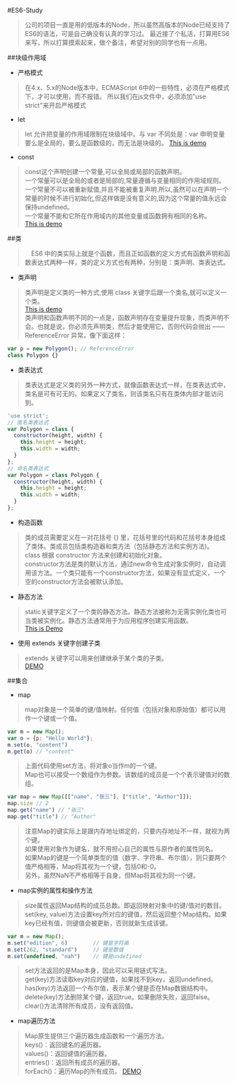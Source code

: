 #ES6-Study
>公司的项目一直是用的低版本的Node，所以虽然高版本的Node已经支持了ES6的语法，可是自己确没有认真的学习过。
>最近接了个私活，打算用ES6来写，所以打算摸索起来，做个备注，希望对别的同学也有一点用。

##块级作用域
*   严格模式

>在4.x、5.x的Node版本中，ECMAScript 6中的一些特性，必须在严格模式下，才可以使用，而不报错。
>所以我们在js文件中，必须添加"use strict"来开启严格模式

*   let

>let 允许把变量的作用域限制在块级域中。与 var 不同处是：var 申明变量要么是全局的，要么是函数级的，而无法是块级的。
>[This is demo](https://github.com/shadow88sky/es6-study/blob/master/let.js)

*   const

>const这个声明创建一个常量,可以全局或局部的函数声明。  
一个常量可以是全局的或者是局部的,常量遵循与变量相同的作用域规则。  
一个常量不可以被重新赋值,并且不能被重复声明.所以,虽然可以在声明一个常量的时候不进行初始化,但这样做是没有意义的,因为这个常量的值永远会保持undefined。  
一个常量不能和它所在作用域内的其他变量或函数拥有相同的名称。  
[This is demo](https://github.com/shadow88sky/es6-study/blob/master/const.js)

##类
>　ES6 中的类实际上就是个函数，而且正如函数的定义方式有函数声明和函数表达式两种一样，类的定义方式也有两种，分别是：类声明、类表达式。

*   类声明

>类声明是定义类的一种方式,使用 class 关键字后跟一个类名,就可以定义一个类。  
[This is demo](https://github.com/shadow88sky/es6-study/blob/master/class.js)  
类声明和函数声明不同的一点是，函数声明存在变量提升现象，而类声明不会。也就是说，你必须先声明类，然后才能使用它，否则代码会抛出 ——ReferenceError 异常，像下面这样：
```javascript
var p = new Polygon(); // ReferenceError
class Polygon {}
```

*   类表达式

>类表达式是定义类的另外一种方式，就像函数表达式一样，在类表达式中，类名是可有可无的。如果定义了类名，则该类名只有在类体内部才能访问到。
```javascript
'use strict';
// 匿名类表达式
var Polygon = class {
  constructor(height, width) {
    this.height = height;
    this.width = width;
  }
};
// 命名类表达式
var Polygon = class Polygon {
  constructor(height, width) {
    this.height = height;
    this.width = width;
  }
};
```

*   构造函数

>类的成员需要定义在一对花括号 {} 里，花括号里的代码和花括号本身组成了类体。类成员包括类构造器和类方法（包括静态方法和实例方法)。  
class 根据 constructor 方法来创建和初始化对象。  
constructor方法是类的默认方法，通过new命令生成对象实例时，自动调用该方法。一个类只能有一个constructor方法，如果没有显式定义，一个空的constructor方法会被默认添加。

*   静态方法

>static关键字定义了一个类的静态方法。静态方法被称为无需实例化类也可当类被实例化。静态方法通常用于为应用程序创建实用函数。  
[This is Demo](https://github.com/shadow88sky/es6-study/blob/master/class.js)  

*   使用 extends 关键字创建子类

>extends 关键字可以用来创建继承于某个类的子类。  
[DEMO](https://github.com/shadow88sky/es6-study/blob/master/class.js)


##集合

*   map  
 
>map对象是一个简单的键/值映射。任何值（包括对象和原始值）都可以用作一个键或一个值。
```javascript
var m = new Map();
var o = {p: "Hello World"};
m.set(o, "content")
m.get(o) // "content"
```
>上面代码使用set方法，将对象o当作m的一个键。  
Map也可以接受一个数组作为参数。该数组的成员是一个个表示键值对的数组。
```javascript
var map = new Map([["name", "张三"], ["title", "Author"]]);
map.size // 2
map.get("name") // "张三"
map.get("title") // "Author"
```
>注意Map的键实际上是跟内存地址绑定的，只要内存地址不一样，就视为两个键。  
如果使用对象作为键名，就不用担心自己的属性与原作者的属性同名。  
如果Map的键是一个简单类型的值（数字、字符串、布尔值），则只要两个值严格相等，Map将其视为一个键，包括0和-0。  
另外，虽然NaN不严格相等于自身，但Map将其视为同一个键。

*   map实例的属性和操作方法

>size属性返回Map结构的成员总数。即返回映射对象中的键/值对的数目。  
set(key, value)方法设置key所对应的键值，然后返回整个Map结构。如果key已经有值，则键值会被更新，否则就新生成该键。
```javascript
var m = new Map();
m.set("edition", 6)        // 键是字符串
m.set(262, "standard")     // 键是数值
m.set(undefined, "nah")    // 键是undefined
```
>set方法返回的是Map本身，因此可以采用链式写法。  
get(key)方法读取key对应的键值，如果找不到key，返回undefined。  
has(key)方法返回一个布尔值，表示某个键是否在Map数据结构中。  
delete(key)方法删除某个键，返回true。如果删除失败，返回false。  
clear()方法清除所有成员，没有返回值。


*   map遍历方法

>Map原生提供三个遍历器生成函数和一个遍历方法。  
keys()：返回键名的遍历器。  
values()：返回键值的遍历器。  
entries()：返回所有成员的遍历器。  
forEach()：遍历Map的所有成员。
[DEMO](https://github.com/shadow88sky/es6-study/blob/master/map.js)
